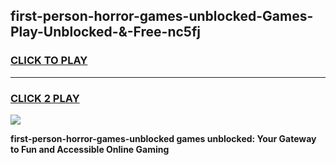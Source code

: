 
## first-person-horror-games-unblocked-Games-Play-Unblocked-&-Free-nc5fj
<h3>
<a href="https://premium76.site?title=first-person-horror-games-unblocked&ref=24A">CLICK TO PLAY</a></h3>
<hr>

<h3>
<a href="https://premium76.site?title=first-person-horror-games-unblocked&ref=24A">CLICK 2 PLAY</a>
  
</h3>

<a href="https://premium76.site?title=first-person-horror-games-unblocked&ref=24A"><img src="https://clearcache.store/games.png"></a>


**first-person-horror-games-unblocked games unblocked: Your Gateway to Fun and Accessible Online Gaming**
